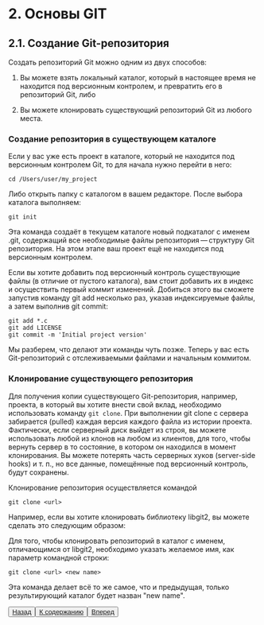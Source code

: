 # 2. Основы GIT

## 2.1. Создание Git-репозитория

Создать репозиторий Git можно одним из двух способов:

1. Вы можете взять локальный каталог, который в настоящее время не находится под версионным контролем, и превратить его в репозиторий Git, либо

2. Вы можете клонировать существующий репозиторий Git из любого места.

### Создание репозитория в существующем каталоге

Если у вас уже есть проект в каталоге, который не находится под версионным контролем Git, то для начала нужно перейти в него:

    cd /Users/user/my_project
Либо открыть папку с каталогом в вашем редакторе.
После выбора каталога выполняем:
   
    git init

Эта команда создаёт в текущем каталоге новый подкаталог с именем .git, содержащий все необходимые файлы репозитория — структуру Git репозитория. На этом этапе ваш проект ещё не находится под версионным контролем.

Если вы хотите добавить под версионный контроль существующие файлы (в отличие от пустого каталога), вам стоит добавить их в индекс и осуществить первый коммит изменений. Добиться этого вы сможете запустив команду git add несколько раз, указав индексируемые файлы, а затем выполнив git commit:

    git add *.c
    git add LICENSE
    git commit -m 'Initial project version'

Мы разберем, что делают эти команды чуть позже. Теперь у вас есть Git-репозиторий с отслеживаемыми файлами и начальным коммитом.

### Клонирование существующего репозитория

Для получения копии существующего Git-репозитория, например, проекта, в который вы хотите внести свой вклад, необходимо использовать команду <code>git clone</code>. При выполнении git clone с сервера забирается (pulled) каждая версия каждого файла из истории проекта. Фактически, если серверный диск выйдет из строя, вы можете использовать любой из клонов на любом из клиентов, для того, чтобы вернуть сервер в то состояние, в котором он находился в момент клонирования. Вы можете потерять часть серверных хуков (server-side hooks) и т. п., но все данные, помещённые под версионный контроль, будут сохранены.

Клонирование репозитория осуществляется командой     

    git clone <url> 
Например, если вы хотите клонировать библиотеку libgit2, вы можете сделать это следующим образом:

Для того, чтобы клонировать репозиторий в каталог с именем, отличающимся от libgit2, необходимо указать желаемое имя, как параметр командной строки:

    git clone <url> <new name>

Эта команда делает всё то же самое, что и предыдущая, только результирующий каталог будет назван "new name".

<button>[Назад ](/1.3.md)</button><button>[К содержанию ](/readme.md)</button><button>[Вперед](/2.2.md)</button>